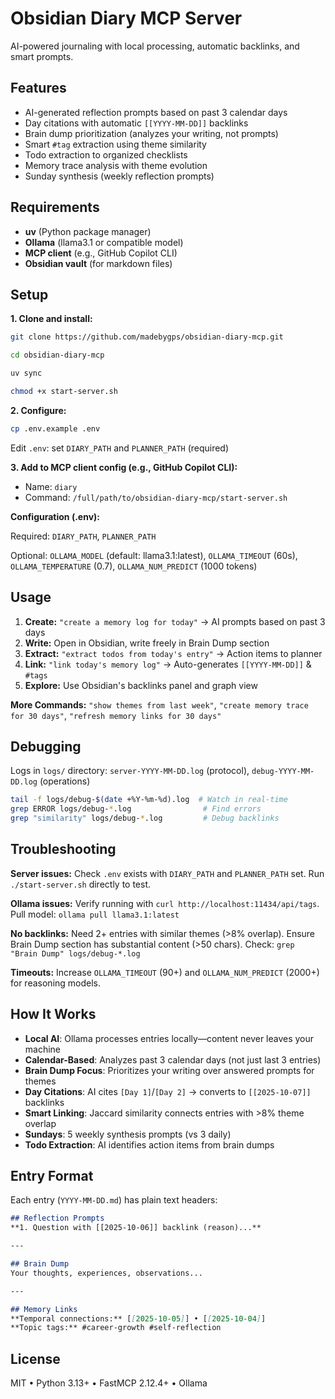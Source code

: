 # Obsidian Diary MCP Server

AI-powered journaling with local processing, automatic backlinks, and smart prompts.
## Features

- AI-generated reflection prompts based on past 3 calendar days
- Day citations with automatic `[[YYYY-MM-DD]]` backlinks
- Brain dump prioritization (analyzes your writing, not prompts)
- Smart `#tag` extraction using theme similarity
- Todo extraction to organized checklists
- Memory trace analysis with theme evolution
- Sunday synthesis (weekly reflection prompts)

## Requirements

- **uv** (Python package manager)
- **Ollama** (llama3.1 or compatible model)
- **MCP client** (e.g., GitHub Copilot CLI)
- **Obsidian vault** (for markdown files)

## Setup

**1. Clone and install:**
```bash
git clone https://github.com/madebygps/obsidian-diary-mcp.git
```
```bash
cd obsidian-diary-mcp
```
```bash
uv sync
```
```bash
chmod +x start-server.sh
```

**2. Configure:**
```bash
cp .env.example .env
```
Edit `.env`: set `DIARY_PATH` and `PLANNER_PATH` (required)

**3. Add to MCP client config (e.g., GitHub Copilot CLI):**
- Name: `diary`
- Command: `/full/path/to/obsidian-diary-mcp/start-server.sh`


**Configuration (.env):**

Required: `DIARY_PATH`, `PLANNER_PATH`

Optional: `OLLAMA_MODEL` (default: llama3.1:latest), `OLLAMA_TIMEOUT` (60s), `OLLAMA_TEMPERATURE` (0.7), `OLLAMA_NUM_PREDICT` (1000 tokens)


## Usage

1. **Create:** `"create a memory log for today"` → AI prompts based on past 3 days
2. **Write:** Open in Obsidian, write freely in Brain Dump section
3. **Extract:** `"extract todos from today's entry"` → Action items to planner
4. **Link:** `"link today's memory log"` → Auto-generates `[[YYYY-MM-DD]]` & `#tags`
5. **Explore:** Use Obsidian's backlinks panel and graph view

**More Commands:** `"show themes from last week"`, `"create memory trace for 30 days"`, `"refresh memory links for 30 days"`

## Debugging

Logs in `logs/` directory: `server-YYYY-MM-DD.log` (protocol), `debug-YYYY-MM-DD.log` (operations)

```bash
tail -f logs/debug-$(date +%Y-%m-%d).log  # Watch in real-time
grep ERROR logs/debug-*.log                # Find errors
grep "similarity" logs/debug-*.log         # Debug backlinks
```

## Troubleshooting

**Server issues:** Check `.env` exists with `DIARY_PATH` and `PLANNER_PATH` set. Run `./start-server.sh` directly to test.

**Ollama issues:** Verify running with `curl http://localhost:11434/api/tags`. Pull model: `ollama pull llama3.1:latest`

**No backlinks:** Need 2+ entries with similar themes (>8% overlap). Ensure Brain Dump section has substantial content (>50 chars). Check: `grep "Brain Dump" logs/debug-*.log`

**Timeouts:** Increase `OLLAMA_TIMEOUT` (90+) and `OLLAMA_NUM_PREDICT` (2000+) for reasoning models.


## How It Works

- **Local AI**: Ollama processes entries locally—content never leaves your machine
- **Calendar-Based**: Analyzes past 3 calendar days (not just last 3 entries)
- **Brain Dump Focus**: Prioritizes your writing over answered prompts for themes
- **Day Citations**: AI cites `[Day 1]`/`[Day 2]` → converts to `[[2025-10-07]]` backlinks
- **Smart Linking**: Jaccard similarity connects entries with >8% theme overlap
- **Sundays**: 5 weekly synthesis prompts (vs 3 daily)
- **Todo Extraction**: AI identifies action items from brain dumps


## Entry Format

Each entry (`YYYY-MM-DD.md`) has plain text headers:
```markdown
## Reflection Prompts
**1. Question with [[2025-10-06]] backlink (reason)...**

---

## Brain Dump
Your thoughts, experiences, observations...

---

## Memory Links
**Temporal connections:** [[2025-10-05]] • [[2025-10-04]]
**Topic tags:** #career-growth #self-reflection
```

## License

MIT • Python 3.13+ • FastMCP 2.12.4+ • Ollama